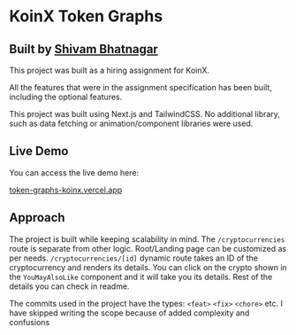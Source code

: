 # KoinX Token Graphs

## Built by [Shivam Bhatnagar](https://www.bitnagar.dev)

This project was built as a hiring assignment for KoinX.

All the features that were in the assignment specification has been built, including the optional features.

This project was built using Next.js and TailwindCSS. No additional library, such as data fetching or animation/component libraries were used.

## Live Demo

You can access the live demo here:

[token-graphs-koinx.vercel.app](https://token-graphs-koinx.vercel.app/cryptocurrencies/bitcoin)

## Approach

The project is built while keeping scalability in mind. The `/cryptocurrencies` route is separate from other logic. Root/Landing page can be customized as per needs. `/cryptocurrencies/[id]` dynamic route takes an ID of the cryptocurrency and renders its details. You can click on the crypto shown in the `YouMayAlsoLike` component and it will take you its details. Rest of the details you can check in readme.

The commits used in the project have the types: `<feat>` `<fix>` `<chore>` etc. I have skipped writing the scope because of added complexity and confusions
